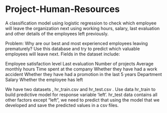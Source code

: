 # Project-Human-Resources
A classification model using logistic regression to check which employee will leave the organization next using working hours, salary, last evaluation and other details of the employees left previously.

Problem:
Why are our best and most experienced employees leaving prematurely? Use this database and try to predict which valuable employees will leave next. Fields in the dataset include:

Employee satisfaction level
Last evaluation
Number of projects
Average monthly hours
Time spent at the company
Whether they have had a work accident
Whether they have had a promotion in the last 5 years
Department
Salary
Whether the employee has left

We have two datasets , hr_train.csv and hr_test.csv . Use data hr_train to build predictive model for response variable ‘left’. hr_test data contains all other factors except “left”, we need to predict that using the model that we developed and save the predicted values in a csv files.
